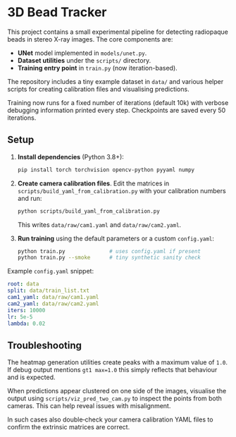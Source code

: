 # 3D Bead Tracker

This project contains a small experimental pipeline for detecting radiopaque beads in stereo X-ray images. The core components are:

- **UNet** model implemented in `models/unet.py`.
- **Dataset utilities** under the `scripts/` directory.
- **Training entry point** in `train.py` (now iteration-based).

The repository includes a tiny example dataset in `data/` and various helper
scripts for creating calibration files and visualising predictions.

Training now runs for a fixed number of iterations (default 10k) with verbose
debugging information printed every step. Checkpoints are saved every 50
iterations.

## Setup

1. **Install dependencies** (Python 3.8+):

   ```bash
   pip install torch torchvision opencv-python pyyaml numpy
   ```

2. **Create camera calibration files**.  Edit the matrices in
   `scripts/build_yaml_from_calibration.py` with your calibration numbers and
   run:

   ```bash
   python scripts/build_yaml_from_calibration.py
   ```

   This writes `data/raw/cam1.yaml` and `data/raw/cam2.yaml`.

3. **Run training** using the default parameters or a custom `config.yaml`:

   ```bash
   python train.py              # uses config.yaml if present
   python train.py --smoke      # tiny synthetic sanity check
   ```

Example `config.yaml` snippet:

```yaml
root: data
split: data/train_list.txt
cam1_yaml: data/raw/cam1.yaml
cam2_yaml: data/raw/cam2.yaml
iters: 10000
lr: 5e-5
lambda: 0.02
```

## Troubleshooting

The heatmap generation utilities create peaks with a maximum value of `1.0`. If
debug output mentions `gt1 max=1.0` this simply reflects that behaviour and is
expected.

When predictions appear clustered on one side of the images, visualise the
output using `scripts/viz_pred_two_cam.py` to inspect the points from both
cameras. This can help reveal issues with misalignment.

In such cases also double‑check your camera calibration YAML files to confirm
the extrinsic matrices are correct.

